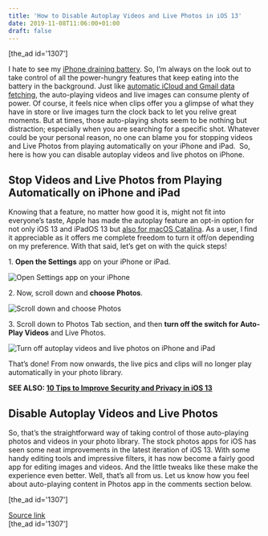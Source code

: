 ```yaml
---
title: 'How to Disable Autoplay Videos and Live Photos in iOS 13'
date: 2019-11-08T11:06:00+01:00
draft: false
---
```


\[the\_ad id='1307'\]  
  

  

I hate to see my [iPhone draining battery](https://beebom.com/tips-extend-battery-life-ios-13-ipados-13/). So, I’m always on the look out to take control of all the power-hungry features that keep eating into the battery in the background. Just like [automatic iCloud and Gmail data fetching](https://beebom.com/how-manually-fetch-gmail-icloud-data-iphone-ipad/), the auto-playing videos and live images can consume plenty of power. Of course, it feels nice when clips offer you a glimpse of what they have in store or live images turn the clock back to let you relive great moments. But at times, those auto-playing shots seem to be nothing but distraction; especially when you are searching for a specific shot. Whatever could be your personal reason, no one can blame you for stopping videos and Live Photos from playing automatically on your iPhone and iPad.  So, here is how you can disable autoplay videos and live photos on iPhone.  

Stop Videos and Live Photos from Playing Automatically on iPhone and iPad
-------------------------------------------------------------------------

  

Knowing that a feature, no matter how good it is, might not fit into everyone’s taste, Apple has made the autoplay feature an opt-in option for not only iOS 13 and iPadOS 13 but [also for macOS Catalina](https://beebom.com/disable-autoplay-live-photos-videos-photos-app-macos-catalina/). As a user, I find it appreciable as it offers me complete freedom to turn it off/on depending on my preference. With that said, let’s get on with the quick steps!  

1\. **Open the Settings** app on your iPhone or iPad.  

![Open Settings app on your iPhone](https://beebom.com/wp-content/uploads/2019/11/Open-Settings-app-on-your-iPhone.jpg)

2\. Now, scroll down and **choose Photos**.  

![Scroll down and choose Photos](https://beebom.com/wp-content/uploads/2019/11/Scroll-down-and-choose-Photos.jpg)

3\. Scroll down to Photos Tab section, and then **turn off the switch for Auto-Play Videos** and Live Photos.  

![Turn off autoplay videos and live photos on iPhone and iPad](https://beebom.com/wp-content/uploads/2019/11/Turn-off-autoplay-videos-and-live-photos-on-iPhone-and-iPad.jpg)

That’s done! From now onwards, the live pics and clips will no longer play automatically in your photo library.  

**SEE ALSO: [10 Tips to Improve Security and Privacy in iOS 13](https://beebom.com/improve-security-privacy-tips-ios-13/)**  

Disable Autoplay Videos and Live Photos
---------------------------------------

  

So, that’s the straightforward way of taking control of those auto-playing photos and videos in your photo library. The stock photos apps for iOS has seen some neat improvements in the latest iteration of iOS 13. With some handy editing tools and impressive filters, it has now become a fairly good app for editing images and videos. And the little tweaks like these make the experience even better. Well, that’s all from us. Let us know how you feel about auto-playing content in Photos app in the comments section below.  

  
\[the\_ad id='1307'\]  
  
[Source link](https://beebom.com/how-disable-autoplay-videos-live-photos-ios-13-ipados-13/)  
\[the\_ad id='1307'\]